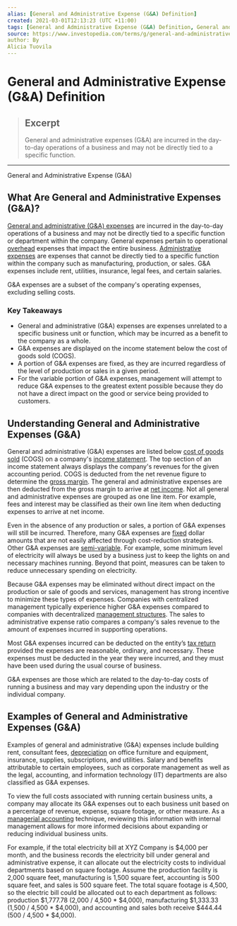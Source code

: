 ```yaml
---
alias: [General and Administrative Expense (G&A) Definition]
created: 2021-03-01T12:13:23 (UTC +11:00)
tags: [General and Administrative Expense (G&A) Definition, General and Administrative Expense (G&A)]
source: https://www.investopedia.com/terms/g/general-and-administrative-expenses.asp
author: By
Alicia Tuovila
---
```


# General and Administrative Expense (G&A) Definition

> ## Excerpt
> General and administrative expenses (G&A) are incurred in the day-to-day operations of a business and may not be directly tied to a specific function.

---

General and Administrative Expense (G&A)
## What Are General and Administrative Expenses (G&A)?

[General and administrative (G&A) expenses](https://www.investopedia.com/ask/answers/073115/what-are-some-examples-general-and-administrative-expenses.asp) are incurred in the day-to-day operations of a business and may not be directly tied to a specific function or department within the company. General expenses pertain to operational [overhead](https://www.investopedia.com/terms/o/overhead.asp) expenses that impact the entire business. [Administrative expenses](https://www.investopedia.com/terms/a/administrative-expenses.asp) are expenses that cannot be directly tied to a specific function within the company such as manufacturing, production, or sales. G&A expenses include rent, utilities, insurance, legal fees, and certain salaries.

G&A expenses are a subset of the company's operating expenses, excluding selling costs.

### Key Takeaways

-   General and administrative (G&A) expenses are expenses unrelated to a specific business unit or function, which may be incurred as a benefit to the company as a whole.
-   G&A expenses are displayed on the income statement below the cost of goods sold (COGS).
-   A portion of G&A expenses are fixed, as they are incurred regardless of the level of production or sales in a given period.
-   For the variable portion of G&A expenses, management will attempt to reduce G&A expenses to the greatest extent possible because they do not have a direct impact on the good or service being provided to customers.

## Understanding General and Administrative Expenses (G&A)

General and administrative (G&A) expenses are listed below [cost of goods sold](https://www.investopedia.com/terms/c/cogs.asp) (COGS) on a company's [income statement](https://www.investopedia.com/terms/i/incomestatement.asp). The top section of an income statement always displays the company's revenues for the given accounting period. COGS is deducted from the net revenue figure to determine the [gross margin](https://www.investopedia.com/terms/g/grossmargin.asp). The general and administrative expenses are then deducted from the gross margin to arrive at [net income](https://www.investopedia.com/terms/n/netincome.asp). Not all general and administrative expenses are grouped as one line item. For example, fees and interest may be classified as their own line item when deducting expenses to arrive at net income.

Even in the absence of any production or sales, a portion of G&A expenses will still be incurred. Therefore, many G&A expenses are [fixed](https://www.investopedia.com/terms/f/fixedcost.asp) dollar amounts that are not easily affected through cost-reduction strategies. Other G&A expenses are [semi-variable](https://www.investopedia.com/terms/s/semivariablecost.asp). For example, some minimum level of electricity will always be used by a business just to keep the lights on and necessary machines running. Beyond that point, measures can be taken to reduce unnecessary spending on electricity.

Because G&A expenses may be eliminated without direct impact on the production or sale of goods and services, management has strong incentive to minimize these types of expenses. Companies with centralized management typically experience higher G&A expenses compared to companies with decentralized [management structures](https://www.investopedia.com/articles/basics/03/022803.asp). The sales to administrative expense ratio compares a company's sales revenue to the amount of expenses incurred in supporting operations.

Most G&A expenses incurred can be deducted on the entity’s [tax return](https://www.investopedia.com/terms/t/taxreturn.asp) provided the expenses are reasonable, ordinary, and necessary. These expenses must be deducted in the year they were incurred, and they must have been used during the usual course of business.

G&A expenses are those which are related to the day-to-day costs of running a business and may vary depending upon the industry or the individual company.

## Examples of General and Administrative Expenses (G&A)

Examples of general and administrative (G&A) expenses include building rent, consultant fees, [depreciation](https://www.investopedia.com/terms/d/depreciation.asp) on office furniture and equipment, insurance, supplies, subscriptions, and utilities. Salary and benefits attributable to certain employees, such as corporate management as well as the legal, accounting, and information technology (IT) departments are also classified as G&A expenses.

To view the full costs associated with running certain business units, a company may allocate its G&A expenses out to each business unit based on a percentage of revenue, expense, square footage, or other measure. As a [managerial accounting](https://www.investopedia.com/terms/m/managerialaccounting.asp) technique, reviewing this information with internal management allows for more informed decisions about expanding or reducing individual business units.

For example, if the total electricity bill at XYZ Company is $4,000 per month, and the business records the electricity bill under general and administrative expense, it can allocate out the electricity costs to individual departments based on square footage. Assume the production facility is 2,000 square feet, manufacturing is 1,500 square feet, accounting is 500 square feet, and sales is 500 square feet. The total square footage is 4,500, so the electric bill could be allocated out to each department as follows: production $1,777.78 (2,000 / 4,500 \* $4,000), manufacturing $1,333.33 (1,500 / 4,500 \* $4,000), and accounting and sales both receive $444.44 (500 / 4,500 \* $4,000).
